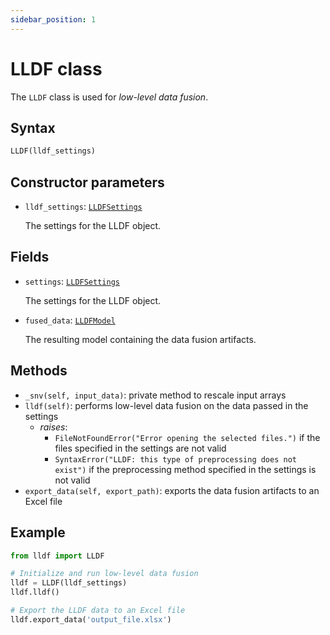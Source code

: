 ```yaml
---
sidebar_position: 1
---
```


# LLDF class

The `LLDF` class is used for _low-level data fusion_.

## Syntax

```python
LLDF(lldf_settings)
```

## Constructor parameters

- `lldf_settings`: [`LLDFSettings`](./lldfsettings)
  
  The settings for the LLDF object.

## Fields

- `settings`: [`LLDFSettings`](./lldfsettings)
  
  The settings for the LLDF object.

- `fused_data`: [`LLDFModel`](./lldfmodel.md) 

  The resulting model containing the data fusion artifacts.

## Methods

- `_snv(self, input_data)`: private method to rescale input arrays
- `lldf(self)`: performs low-level data fusion on the data passed in the settings
    - *raises*:
        - `FileNotFoundError("Error opening the selected files.")`
          if the files specified in the settings are not valid
        - `SyntaxError("LLDF: this type of preprocessing does not exist")`
          if the preprocessing method specified in the settings is not valid
- `export_data(self, export_path)`: exports the data fusion artifacts to an Excel file


## Example

```python
from lldf import LLDF

# Initialize and run low-level data fusion
lldf = LLDF(lldf_settings)
lldf.lldf()

# Export the LLDF data to an Excel file
lldf.export_data('output_file.xlsx')
```